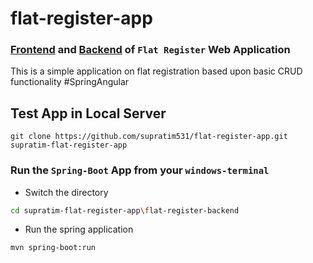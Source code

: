 # flat-register-app

### [Frontend](https://registerflat.netlify.app/ "see the UI deployment in netlify") and [Backend](https://registerflat.herokuapp.com/ "see the server deployment in heroku") of `Flat Register` Web Application
This is a simple application on flat registration based upon basic CRUD functionality #SpringAngular

## Test App in Local Server
```terminal
git clone https://github.com/supratim531/flat-register-app.git supratim-flat-register-app
```

### Run the `Spring-Boot` App from your `windows-terminal`
- Switch the directory
```bash
cd supratim-flat-register-app\flat-register-backend
```
- Run the spring application
```bash
mvn spring-boot:run
```
